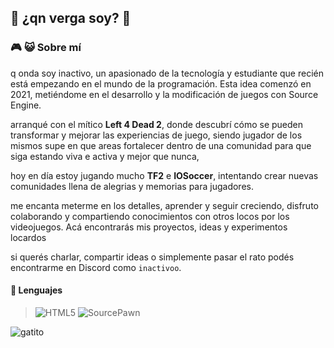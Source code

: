 ## 🌟 ¿qn verga soy? 🌟

### 🎮 😺 Sobre mí
q onda soy inactivo, un apasionado de la tecnología y estudiante que recién está empezando en el mundo de la programación. Esta idea comenzó en 2021, metiéndome en el desarrollo y la modificación de juegos con Source Engine.

arranqué con el mítico **Left 4 Dead 2**, donde descubrí cómo se pueden transformar y mejorar las experiencias de juego, siendo jugador de los mismos supe en que areas fortalecer dentro de una comunidad para que siga estando viva e activa y mejor que nunca,

hoy en día estoy jugando mucho **TF2** e **IOSoccer**, intentando crear nuevas comunidades llena de alegrias y memorias para jugadores.

me encanta meterme en los detalles, aprender y seguir creciendo, disfruto colaborando y compartiendo conocimientos con otros locos por los videojuegos. Acá encontrarás mis proyectos, ideas y experimentos locardos

si querés charlar, compartir ideas o simplemente pasar el rato podés encontrarme en Discord como `inactivoo`.

#### 🚀 Lenguajes
> ![HTML5](https://img.shields.io/badge/html5-%23E34F26.svg?style=for-the-badge&logo=html5&logoColor=white)
> ![SourcePawn](https://img.shields.io/badge/sourcepawn-00599C.svg?style=for-the-badge&logo=sourcepawn&logoColor=white)

![gatito](https://media3.giphy.com/media/v1.Y2lkPTc5MGI3NjExNmwxMWQ1Mmd6Z2l6d3l0aGd5MjBjamVsaXMzcTdjOHhqb3MzM2ZsbiZlcD12MV9pbnRlcm5hbF9naWZfYnlfaWQmY3Q9Zw/VbnUQpnihPSIgIXuZv/giphy.webp)
